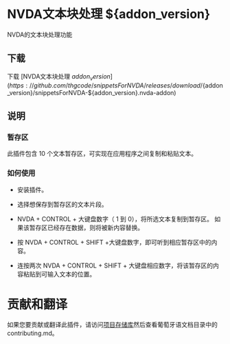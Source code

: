 # NVDA文本块处理 ${addon_version}
NVDA的文本块处理功能

## 下载

下载 [NVDA文本块处理 ${addon_version}](https://github.com/thgcode/snippetsForNVDA/releases/download/${addon_version}/snippetsForNVDA-${addon_version}.nvda-addon)

## 说明

### 暂存区

此插件包含 10 个文本暂存区，可实现在应用程序之间复制和粘贴文本。

### 如何使用

* 安装插件。

* 选择想保存到暂存区的文本片段。

* NVDA + CONTROL + 大键盘数字（ 1 到 0），将所选文本复制到暂存区。
如果该暂存区已经存在数据，则将被新内容替换。

* 按 NVDA + CONTROL + SHIFT +大键盘数字，即可听到相应暂存区中的内容。

* 连按两次 NVDA + CONTROL + SHIFT + 大键盘相应数字，将该暂存区的内容粘贴到可输入文本的位置。

# 贡献和翻译

如果您要贡献或翻译此插件，请访问[项目存储库](${addon_url})然后查看葡萄牙语文档目录中的 contributing.md。